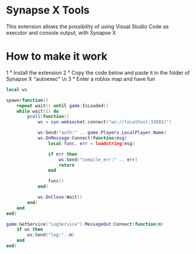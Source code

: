 # Synapse X Tools

This extension allows the possibility of using Visual Studio Code as executor and console output, with Synapse X

# How to make it work

1 ° Install the extension
2 ° Copy the code below and paste it in the folder of Synapse X "autoexec" \n
3 ° Enter a roblox map and have fun

```lua
local ws

spawn(function()
    repeat wait() until game:IsLoaded()
    while wait(1) do
        pcall(function()
            ws = syn.websocket.connect("ws://localhost:33882/")

            ws:Send("auth:" .. game.Players.LocalPlayer.Name)
            ws.OnMessage:Connect(function(msg)
                local func, err = loadstring(msg)

                if err then
                    ws:Send("compile_err:" .. err)
                    return
                end

                func()
            end)

            ws.OnClose:Wait()
        end)
    end
end)

game:GetService("LogService").MessageOut:Connect(function(m)
    if ws then
        ws:Send("log:"..m)
    end
end)
```
